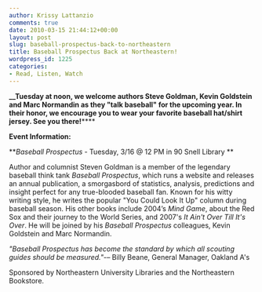 ```yaml
---
author: Krissy Lattanzio
comments: true
date: 2010-03-15 21:44:12+00:00
layout: post
slug: baseball-prospectus-back-to-northeastern
title: Baseball Prospectus Back at Northeastern!
wordpress_id: 1225
categories:
- Read, Listen, Watch
---
```


**__**Tuesday at noon, we welcome authors Steve Goldman, Kevin Goldstein and Marc Normandin as they "talk baseball" for the upcoming year. In their honor, we encourage you to wear your favorite baseball hat/shirt jersey. See you there!********

**Event Information:**

**_Baseball Prospectus_ - Tuesday, 3/16 @ 12 PM in 90 Snell Library
**

Author and columnist Steven Goldman is a member of the legendary baseball think tank _Baseball Prospectus_, which runs a website and releases an annual publication, a smorgasbord of statistics, analysis, predictions and insight perfect for any true-blooded baseball fan. Known for his witty writing style, he writes the popular "You Could Look It Up" column during baseball season. His other books include 2004’s _Mind Game_, about the Red Sox and their journey to the World Series, and 2007's _It Ain't Over Till It's Over_. He will be joined by his _Baseball Prospectus_ colleagues, Kevin Goldstein and Marc Normandin.

_"Baseball Prospectus has become the standard by which all scouting guides should be measured."_-– Billy Beane, General Manager, Oakland A's

Sponsored by Northeastern University Libraries and the Northeastern Bookstore.
